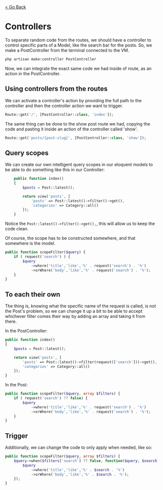 [< Go Back](../README.md)

# Controllers

To separate random code from the routes, we should have a controller to control specific parts of a Model, like the search bar for the posts. So, we make a PostController from the terminal connected to the VM.

```bash
php artisan make:controller PostController
```
Now, we can integrate the exact same code we had inside of route, as an action in the PostController.

## Using controllers from the routes

We can activate a controller's action by providing the full path to the controller and then the controller action we want to trigger.

```php
Route::get('/', [PostController::class, 'index']);
```

The same thing can be done to the show post route we had, copying the code and pasting it inside an action of the controller called 'show'.

```php
Route::get('posts/{post:slug}', [PostController::class, 'show']);
```

## Query scopes

We can create our own intelligent query scopes in our eloquent models to be able to do something like this in our Controller:

```php
    public function index()
    {
        $posts = Post::latest();

        return view('posts', [
            'posts' => Post::latest()->filter()->get(),
            'categories' => Category::all()
        ]);
    }
```

Notice the `Post::latest()->filter()->get(),`, this will allow us to keep the code clean.

Of course, the scope has to be constructed somewhere, and that somewhere is the model.

```php
public function scopeFilter($query) {
    if ( request('search') ) {
        $query
            ->where('title','like','%' . request('search') . '%')
            ->orWhere('body','like','%' . request('search') . '%');
    }
}
```

## To each their own

The thing is, knowing what the specific name of the request is called, is not the Post's problem, so we can change it up a bit to be able to accept whichever filter comes their way by adding an array and taking it from there.

In the PostController:
```php
public function index()
{
    $posts = Post::latest();

    return view('posts', [
        'posts' => Post::latest()->filter(request(['search']))->get(),
        'categories' => Category::all()
    ]);
}
```

In the Post:
```php
public function scopeFilter($query, array $filters) {
    if ( request('search') ?? false) {
        $query
            ->where('title','like','%' . request('search') . '%')
            ->orWhere('body','like','%' . request('search') . '%');
    }
}
```
## Trigger

Additionally, we can change the code to only apply when needed, like so:

```php
public function scopeFilter($query, array $filters) {
    $query->when($filters['search'] ?? false, function($query, $search) {
        $query
            ->where('title','like','%' . $search . '%')
            ->orWhere('body','like','%' . $search . '%');
    });
}
```